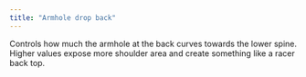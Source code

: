 ```yaml
---
title: "Armhole drop back"
---
```


Controls how much the armhole at the back curves towards the lower spine. Higher values expose more shoulder area and create something like a racer back top.




